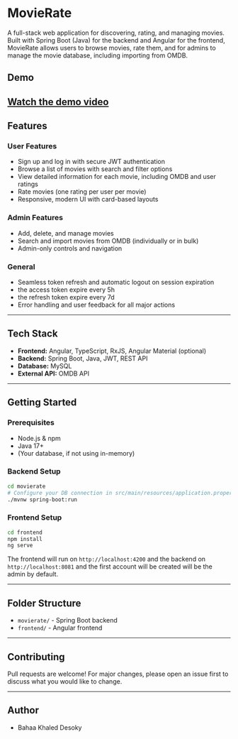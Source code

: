 # MovieRate

A full-stack web application for discovering, rating, and managing movies. Built with Spring Boot (Java) for the backend and Angular for the frontend, MovieRate allows users to browse movies, rate them, and for admins to manage the movie database, including importing from OMDB.

## Demo
[Watch the demo video](https://drive.google.com/file/d/1tqsAM1C-t5CpS-9yqxE5FImyObKICoNe/view?usp=sharing) 
---

## Features

### User Features
- Sign up and log in with secure JWT authentication
- Browse a list of movies with search and filter options
- View detailed information for each movie, including OMDB and user ratings
- Rate movies (one rating per user per movie)
- Responsive, modern UI with card-based layouts

### Admin Features
- Add, delete, and manage movies
- Search and import movies from OMDB (individually or in bulk)
- Admin-only controls and navigation

### General
- Seamless token refresh and automatic logout on session expiration
- the access token expire every 5h
- the refresh token expire every 7d 
- Error handling and user feedback for all major actions

---

## Tech Stack
- **Frontend:** Angular, TypeScript, RxJS, Angular Material (optional)
- **Backend:** Spring Boot, Java, JWT, REST API
- **Database:** MySQL
- **External API:** OMDB API

---

## Getting Started

### Prerequisites
- Node.js & npm
- Java 17+
- (Your database, if not using in-memory)

### Backend Setup
```bash
cd movierate
# Configure your DB connection in src/main/resources/application.properties
./mvnw spring-boot:run
```

### Frontend Setup
```bash
cd frontend
npm install
ng serve
```

The frontend will run on `http://localhost:4200` and the backend on `http://localhost:8081` and the first account will be created will be the admin by default.

---

## Folder Structure
- `movierate/` - Spring Boot backend
- `frontend/` - Angular frontend

---

## Contributing
Pull requests are welcome! For major changes, please open an issue first to discuss what you would like to change.

---

## Author
- Bahaa Khaled Desoky
